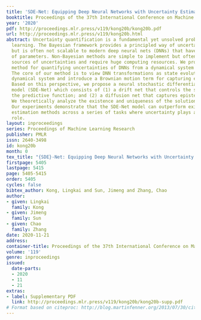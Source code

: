 ```yaml
---
title: 'SDE-Net: Equipping Deep Neural Networks with Uncertainty Estimates'
booktitle: Proceedings of the 37th International Conference on Machine Learning
year: '2020'
pdf: http://proceedings.mlr.press/v119/kong20b/kong20b.pdf
url: http://proceedings.mlr.press/v119/kong20b.html
abstract: Uncertainty quantification is a fundamental yet unsolved problem for deep
  learning. The Bayesian framework provides a principled way of uncertainty estimation
  but is often not scalable to modern deep neural nets (DNNs) that have a large number
  of parameters. Non-Bayesian methods are simple to implement but often conflate different
  sources of uncertainties and require huge computing resources. We propose a new
  method for quantifying uncertainties of DNNs from a dynamical system perspective.
  The core of our method is to view DNN transformations as state evolution of a stochastic
  dynamical system and introduce a Brownian motion term for capturing epistemic uncertainty.
  Based on this perspective, we propose a neural stochastic differential equation
  model (SDE-Net) which consists of (1) a drift net that controls the system to fit
  the predictive function; and (2) a diffusion net that captures epistemic uncertainty.
  We theoretically analyze the existence and uniqueness of the solution to SDE-Net.
  Our experiments demonstrate that the SDE-Net model can outperform existing uncertainty
  estimation methods across a series of tasks where uncertainty plays a fundamental
  role.
layout: inproceedings
series: Proceedings of Machine Learning Research
publisher: PMLR
issn: 2640-3498
id: kong20b
month: 0
tex_title: "{SDE}-Net: Equipping Deep Neural Networks with Uncertainty Estimates"
firstpage: 5405
lastpage: 5415
page: 5405-5415
order: 5405
cycles: false
bibtex_author: Kong, Lingkai and Sun, Jimeng and Zhang, Chao
author:
- given: Lingkai
  family: Kong
- given: Jimeng
  family: Sun
- given: Chao
  family: Zhang
date: 2020-11-21
address: 
container-title: Proceedings of the 37th International Conference on Machine Learning
volume: '119'
genre: inproceedings
issued:
  date-parts:
  - 2020
  - 11
  - 21
extras:
- label: Supplementary PDF
  link: http://proceedings.mlr.press/v119/kong20b/kong20b-supp.pdf
# Format based on citeproc: http://blog.martinfenner.org/2013/07/30/citeproc-yaml-for-bibliographies/
---
```

